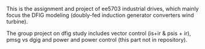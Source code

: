 This is the assignment and project of ee5703 industrial drives, which mainly focus the DFIG modeling (doubly-fed induction generator converters wind turbine).


The group project on dfig study includes vector control (is+ir & psis + ir), pmsg vs dgig and power and power control (this part not in repository). 
